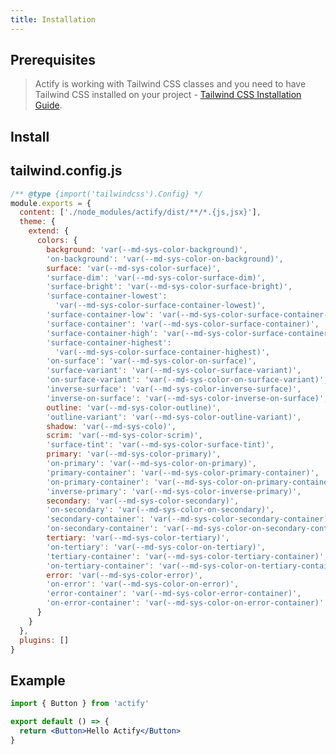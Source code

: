 ```yaml
---
title: Installation
---
```


## Prerequisites

> Actify is working with Tailwind CSS classes and you need to have Tailwind CSS installed on your project - <a href="https://tailwindcss.com/docs/installation/framework-guides" target="_blank">Tailwind CSS Installation Guide</a>.

## Install

<tabs activeTabIndex={0} language="shell" tabs='[{"label":"pnpm","icon":"pnpm","content":"pnpm add actify"},{"label":"yarn","icon":"yarn","content":"yarn add actify"},{"label":"npm","icon":"npm","content":"npm i actify"}]'>
</tabs>

## tailwind.config.js

```js
/** @type {import('tailwindcss').Config} */
module.exports = {
  content: ['./node_modules/actify/dist/**/*.{js,jsx}'],
  theme: {
    extend: {
      colors: {
        background: 'var(--md-sys-color-background)',
        'on-background': 'var(--md-sys-color-on-background)',
        surface: 'var(--md-sys-color-surface)',
        'surface-dim': 'var(--md-sys-color-surface-dim)',
        'surface-bright': 'var(--md-sys-color-surface-bright)',
        'surface-container-lowest':
          'var(--md-sys-color-surface-container-lowest)',
        'surface-container-low': 'var(--md-sys-color-surface-container-low)',
        'surface-container': 'var(--md-sys-color-surface-container)',
        'surface-container-high': 'var(--md-sys-color-surface-container-high)',
        'surface-container-highest':
          'var(--md-sys-color-surface-container-highest)',
        'on-surface': 'var(--md-sys-color-on-surface)',
        'surface-variant': 'var(--md-sys-color-surface-variant)',
        'on-surface-variant': 'var(--md-sys-color-on-surface-variant)',
        'inverse-surface': 'var(--md-sys-color-inverse-surface)',
        'inverse-on-surface': 'var(--md-sys-color-inverse-on-surface)',
        outline: 'var(--md-sys-color-outline)',
        'outline-variant': 'var(--md-sys-color-outline-variant)',
        shadow: 'var(--md-sys-colo)',
        scrim: 'var(--md-sys-color-scrim)',
        'surface-tint': 'var(--md-sys-color-surface-tint)',
        primary: 'var(--md-sys-color-primary)',
        'on-primary': 'var(--md-sys-color-on-primary)',
        'primary-container': 'var(--md-sys-color-primary-container)',
        'on-primary-container': 'var(--md-sys-color-on-primary-container)',
        'inverse-primary': 'var(--md-sys-color-inverse-primary)',
        secondary: 'var(--md-sys-color-secondary)',
        'on-secondary': 'var(--md-sys-color-on-secondary)',
        'secondary-container': 'var(--md-sys-color-secondary-container)',
        'on-secondary-container': 'var(--md-sys-color-on-secondary-container)',
        tertiary: 'var(--md-sys-color-tertiary)',
        'on-tertiary': 'var(--md-sys-color-on-tertiary)',
        'tertiary-container': 'var(--md-sys-color-tertiary-container)',
        'on-tertiary-container': 'var(--md-sys-color-on-tertiary-container)',
        error: 'var(--md-sys-color-error)',
        'on-error': 'var(--md-sys-color-on-error)',
        'error-container': 'var(--md-sys-color-error-container)',
        'on-error-container': 'var(--md-sys-color-on-error-container)'
      }
    }
  },
  plugins: []
}
```

## Example

```jsx
import { Button } from 'actify'

export default () => {
  return <Button>Hello Actify</Button>
}
```
